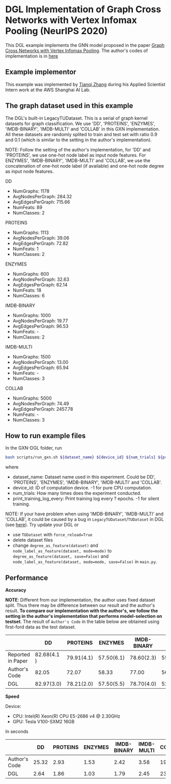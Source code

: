 # DGL Implementation of Graph Cross Networks with Vertex Infomax Pooling (NeurIPS 2020)

This DGL example implements the GNN model proposed in the paper [Graph Cross Networks with Vertex Infomax Pooling](https://arxiv.org/pdf/2010.01804.pdf). 
The author's codes of implementation is in [here](https://github.com/limaosen0/GXN)


Example implementor
----------------------
This example was implemented by [Tianqi Zhang](https://github.com/lygztq) during his Applied Scientist Intern work at the AWS Shanghai AI Lab.


The graph dataset used in this example 
---------------------------------------
The DGL's built-in LegacyTUDataset. This is a serial of graph kernel datasets for graph classification. We use 'DD', 'PROTEINS', 'ENZYMES', 'IMDB-BINARY', 'IMDB-MULTI' and 'COLLAB' in this GXN implementation. All these datasets are randomly splited to train and test set with ratio 0.9 and 0.1 (which is similar to the setting in the author's implementation).

NOTE: Follow the setting of the author's implementation, for 'DD' and 'PROTEINS', we use one-hot node label as input node features. For ENZYMES', 'IMDB-BINARY', 'IMDB-MULTI' and 'COLLAB', we use the concatenation of one-hot node label (if available) and one-hot node degree as input node features.

DD
- NumGraphs: 1178
- AvgNodesPerGraph: 284.32
- AvgEdgesPerGraph: 715.66
- NumFeats: 89
- NumClasses: 2

PROTEINS
- NumGraphs: 1113
- AvgNodesPerGraph: 39.06
- AvgEdgesPerGraph: 72.82
- NumFeats: 1
- NumClasses: 2

ENZYMES
- NumGraphs: 600
- AvgNodesPerGraph: 32.63
- AvgEdgesPerGraph: 62.14
- NumFeats: 18
- NumClasses: 6

IMDB-BINARY
- NumGraphs: 1000
- AvgNodesPerGraph: 19.77
- AvgEdgesPerGraph: 96.53
- NumFeats: -
- NumClasses: 2

IMDB-MULTI
- NumGraphs: 1500
- AvgNodesPerGraph: 13.00
- AvgEdgesPerGraph: 65.94
- NumFeats: -
- NumClasses: 3

COLLAB
- NumGraphs: 5000
- AvgNodesPerGraph: 74.49
- AvgEdgesPerGraph: 2457.78
- NumFeats: -
- NumClasses: 3


How to run example files
--------------------------------
In the GXN-DGL folder, run

```bash
bash scripts/run_gxn.sh ${dataset_name} ${device_id} ${num_trials} ${print_trainlog_every}
```

where
- dataset_name: Dataset name used in this experiment. Could be DD', 'PROTEINS', 'ENZYMES', 'IMDB-BINARY', 'IMDB-MULTI' and 'COLLAB'.
- device_id: ID of computation device. -1 for pure CPU computation.
- num_trials: How many times does the experiment conducted.
- print_training_log_every: Print training log every ? epochs. -1 for silent training.


NOTE: If your have problem when using 'IMDB-BINARY', 'IMDB-MULTI' and 'COLLAB', it could be caused by a bug in `LegacyTUDataset`/`TUDataset` in DGL (see [here](https://github.com/dmlc/dgl/pull/2543)). Try update your DGL or
- use `TUDataset` with `force_reload=True`
- delete dataset files 
- change `degree_as_feature(dataset)` and `node_label_as_feature(dataset, mode=mode)` to `degree_as_feature(dataset, save=False)` and `node_label_as_feature(dataset, mode=mode, save=False)` in `main.py`.

Performance
-------------------------

**Accuracy**

**NOTE**: Different from our implementation, the author uses fixed dataset split. Thus there may be difference between our result and the author's result. **To compare our implementation with the author's, we follow the setting in the author's implementation that performs model-selection on testset**. The result of `Author's Code` in the table below are obtained using first-ford data as the test dataset.

|                   | DD           | PROTEINS    | ENZYMES     | IMDB-BINARY | IMDB-MULTI | COLLAB     |
| ------------------| ------------ | ----------- | ----------- | ----------- | ---------- | ---------- |
| Reported in Paper | 82.68(4.1 )  | 79.91(4.1)  | 57.50(6.1)  | 78.60(2.3)  | 55.20(2.5) | 78.82(1.4) |
| Author's Code     | 82.05        | 72.07       | 58.33       | 77.00       | 56.00      | 80.40      |
| DGL               | 82.97(3.0)   | 78.21(2.0)  | 57.50(5.5)  | 78.70(4.0)  | 52.26(2.0) | 80.58(2.4) |


**Speed**

Device: 
- CPU: Intel(R) Xeon(R) CPU E5-2686 v4 @ 2.30GHz
- GPU: Tesla V100-SXM2 16GB

In seconds

|               | DD    | PROTEINS | ENZYMES | IMDB-BINARY | IMDB-MULTI | COLLAB |
| ------------- | ----- | -------- | ------- | ----------- | ---------- | ------ |
| Author's Code | 25.32 | 2.93     | 1.53    | 2.42        | 3.58       | 19.78  |
| DGL           | 2.64  | 1.86     | 1.03    | 1.79        | 2.45       | 23.52  |

